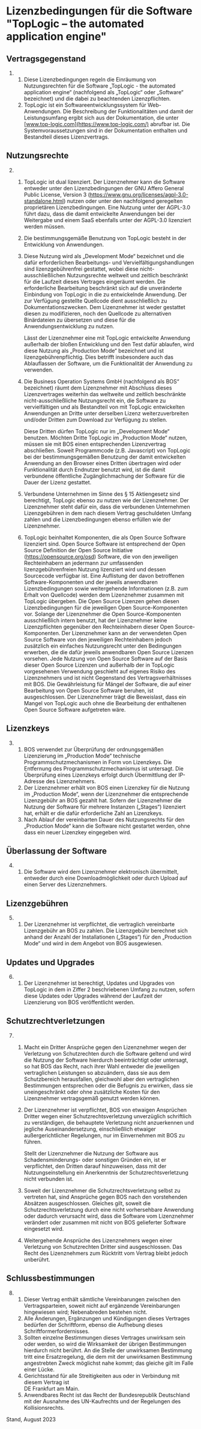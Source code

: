 # Lizenzbedingungen für die Software "TopLogic – the automated application engine"

## Vertragsgegenstand

1.  1.  Diese Lizenzbedingungen regeln die Einräumung von
        Nutzungsrechten für die Software „TopLogic - the automated
        application engine“ (nachfolgend als „TopLogic“ oder „Software“
        bezeichnet) und die dabei zu beachtenden Lizenzpflichten.
    2.  TopLogic ist ein Softwareentwicklungssystem für Web-Anwendungen.
        Die Beschreibung der Funktionalitäten und damit der
        Leistungsumfang ergibt sich aus der Dokumentation, die unter
        [www.top-logic.com](https://www.top-logic.com/) abrufbar ist.
        Die Systemvoraussetzungen sind in der Dokumentation enthalten
        und Bestandteil dieses Lizenzvertrags.

## Nutzungsrechte

2.  1.  TopLogic ist dual lizenziert. Der Lizenznehmer kann die Software
        entweder unter den Lizenzbedingungen der GNU Affero General
        Public License, Version 3
        (<https://www.gnu.org/licenses/agpl-3.0-standalone.html>) nutzen
        oder unter den nachfolgend geregelten proprietären
        Lizenzbedingungen. Eine Nutzung unter der AGPL-3.0 führt dazu,
        dass die damit entwickelte Anwendungen bei der Weitergabe und
        einem SaaS ebenfalls unter der AGPL-3.0 lizenziert werden
        müssen.
    2.  Die bestimmungsgemäße Benutzung von TopLogic besteht in der
        Entwicklung von Anwendungen.
    3.  Diese Nutzung wird als „Development Mode“ bezeichnet und die
        dafür erforderlichen Bearbeitungs- und
        Vervielfältigungshandlungen sind lizenzgebührenfrei gestattet,
        wobei diese nicht-ausschließlichen Nutzungs­rechte weltweit und
        zeitlich beschränkt für die Laufzeit dieses Vertrages
        ein­geräumt werden. Die erforderliche Bearbeitung beschränkt
        sich auf die unveränderte Einbindung von TopLogic in die zu
        entwickelnde Anwendung. Der zur Ver­fügung gestellte Quellcode
        dient ausschließlich zu Dokumentations­zwecken. Dem Lizenznehmer
        ist weder gestattet diesen zu modifizieren, noch den Quellcode
        zu alternativen Binärdateien zu übersetzen und diese für die
        Anwendungsentwicklung zu nutzen.

        Lässt der Lizenznehmer eine mit TopLogic entwickelte Anwendung außerhalb
        der bloßen Entwicklung und den Test dafür ablaufen, wird diese Nutzung
        als „Production Mode“ bezeichnet und ist lizenzgebührenpflichtig. Dies
        betrifft insbesondere auch das Ablauflassen der Software, um die
        Funktionalität der Anwendung zu verwenden.

    4.  Die Business Operation Systems GmbH (nachfolgend als BOS“
        bezeichnet) räumt dem Lizenznehmer mit Abschluss dieses
        Lizenzvertrages weiterhin das weltweite und zeitlich beschränkte
        nicht-ausschließliche Nutzungsrecht ein, die Software zu
        vervielfältigen und als Bestandteil von mit TopLogic
        entwickelten Anwendungen an Dritte unter derselben Lizenz
        weiterzuverbreiten und/oder Dritten zum Download zur Verfügung
        zu stellen.

        Diese Dritten dürfen TopLogic nur im „Development Mode“ benutzen.
        Möchten Dritte TopLogic im „Production Mode“ nutzen, müssen sie mit BOS
        einen entsprechenden Lizenzvertrag abschließen. Soweit Programmcode
        (z.B. Javascript) von TopLogic bei der bestimmungsgemäßen Benutzung der
        damit entwickelten Anwendung an den Browser eines Dritten übertragen
        wird oder Funktionalität durch Endnutzer benutzt wird, ist die damit
        verbundene öffentliche Zugänglichmachung der Software für die Dauer der
        Lizenz gestattet.

    5.  Verbundene Unternehmen im Sinne des § 15 Aktiengesetz sind
        berechtigt, TopLogic ebenso zu nutzen wie der Lizenznehmer. Der
        Lizenznehmer steht dafür ein, dass die verbundenen Unternehmen
        Lizenzgebühren in dem nach diesem Vertrag geschuldeten Umfang
        zahlen und die Lizenzbedingungen ebenso erfüllen wie der
        Lizenznehmer.
    6.  TopLogic beinhaltet Komponenten, die als Open Source Software
        lizenziert sind. Open Source Software ist entsprechend der Open
        Source Definition der Open Source Initiative
        (<https://opensource.org/osd>) Software, die von den jeweiligen
        Rechteinhabern an jedermann zur umfassenden lizenzgebührenfreien
        Nutzung lizenziert wird und dessen Sourcecode verfügbar ist.
        Eine Auflistung der davon betroffenen Software-Komponenten und
        der jeweils anwendbaren Lizenzbedingungen sowie weitergehende
        Informationen (z.B. zum Erhalt von Quellcode) werden dem
        Lizenznehmer zusammen mit TopLogic übergeben. Die Open Source
        Lizenzen gehen diesen Lizenzbedingungen für die jeweiligen Open
        Source-Komponenten vor. Solange der Lizenznehmer die Open
        Source-Komponenten ausschließlich intern benutzt, hat der
        Lizenznehmer keine Lizenzpflichten gegenüber den Rechteinhabern
        dieser Open Source-Komponenten. Der Lizenznehmer kann an der
        verwendeten Open Source Software von den jeweiligen
        Rechteinhabern jedoch zusätzlich ein einfaches Nutzungsrecht
        unter den Bedingungen erwerben, die die dafür jeweils
        anwendbaren Open Source Lizenzen vorsehen. Jede Nutzung von Open
        Source Software auf der Basis dieser Open Source Lizenzen und
        außerhalb der in TopLogic vorgesehenen Verwendung geschieht auf
        eigenes Risiko des Lizenznehmers und ist nicht Gegenstand des
        Vertragsverhältnisses mit BOS. Die Gewährleistung für Mängel der
        Software, die auf einer Bearbeitung von Open Source Software
        beruhen, ist ausgeschlossen. Der Lizenznehmer trägt die
        Beweislast, dass ein Mangel von TopLogic auch ohne die
        Bearbeitung der enthaltenen Open Source Software aufgetreten
        wäre.

## Lizenzkeys

3.  1.  BOS verwendet zur Überprüfung der ordnungsgemäßen Lizenzierung
        im „Production Mode“ technische Programmschutzmechanismen in
        Form von Lizenzkeys. Die Entfernung des
        Programmschutzmechanismus ist untersagt. Die Überprüfung eines
        Lizenzkeys erfolgt durch Übermittlung der IP-Adresse des
        Lizenznehmers.
    2.  Der Lizenznehmer erhält von BOS einen Lizenzkey für die Nutzung
        im „Production Mode“, wenn der Lizenznehmer die entsprechende
        Lizenzgebühr an BOS gezahlt hat. Sofern der Lizenznehmer die
        Nutzung der Software für mehrere Instanzen („Stages“) lizenziert
        hat, erhält er die dafür erforderliche Zahl an Lizenzkeys.
    3.  Nach Ablauf der vereinbarten Dauer des Nutzungsrechts für den
        „Production Mode“ kann die Software nicht gestartet werden, ohne
        dass ein neuer Lizenzkey eingegeben wird.

## Überlassung der Software

4.  1.  Die Software wird dem Lizenznehmer elektronisch übermittelt, entweder
        durch eine Downloadmöglichkeit oder durch Upload auf einen Server des
        Lizenznehmers.

## Lizenzgebühren

5.  1.  Der Lizenznehmer ist verpflichtet, die vertraglich vereinbarte
        Lizenzgebühr an BOS zu zahlen. Die Lizenzgebühr berechnet sich anhand
        der Anzahl der Installationen („Stages“) für den „Production Mode“ und
        wird in dem Angebot von BOS ausgewiesen.

## Updates und Upgrades

6.  1.  Der Lizenznehmer ist berechtigt, Updates und Upgrades von TopLogic in
        dem in Ziffer 2 beschriebenen Umfang zu nutzen, sofern diese Updates
        oder Upgrades während der Laufzeit der Lizenzierung von BOS
        veröffentlicht werden.
    
## Schutzrechtverletzungen

7.  1.  Macht ein Dritter Ansprüche gegen den Lizenznehmer wegen der
        Verletzung von Schutzrechten durch die Software geltend und wird
        die Nutzung der Software hierdurch beeinträchtigt oder
        untersagt, so hat BOS das Recht, nach ihrer Wahl entweder die
        jeweiligen vertraglichen Leistungen so abzuändern, dass sie aus
        dem Schutzbereich herausfallen, gleichwohl aber den
        vertraglichen Bestimmungen entsprechen oder die Befugnis zu
        erwirken, dass sie uneingeschränkt oder ohne zusätzliche Kosten
        für den Lizenznehmer vertragsgemäß genutzt werden können.
    2.  Der Lizenznehmer ist verpflichtet, BOS von etwaigen Ansprüchen
        Dritter wegen einer Schutzrechtsverletzung unverzüglich
        schriftlich zu verständigen, die behauptete Verletzung nicht
        anzuerkennen und jegliche Auseinandersetzung, einschließlich
        etwaiger außergerichtlicher Regelungen, nur im Einvernehmen mit
        BOS zu führen.

        Stellt der Lizenznehmer die Nutzung der Software aus Schadensminderungs-
        oder sonstigen Gründen ein, ist er verpflichtet, den Dritten darauf
        hinzuweisen, dass mit der Nutzungseinstellung ein Anerkenntnis der
        Schutzrechtsverletzung nicht verbunden ist.

    3.  Soweit der Lizenznehmer die Schutzrechtsverletzung selbst zu
        vertreten hat, sind Ansprüche gegen BOS nach den vorstehenden
        Absätzen ausgeschlossen. Gleiches gilt, soweit die
        Schutzrechtsverletzung durch eine nicht vorhersehbare Anwendung
        oder dadurch verursacht wird, dass die Software vom Lizenznehmer
        verändert oder zusammen mit nicht von BOS gelieferter Software
        eingesetzt wird.
    4.  Weitergehende Ansprüche des Lizenznehmers wegen einer Verletzung
        von Schutzrechten Dritter sind ausgeschlossen. Das Recht des
        Lizenznehmers zum Rücktritt vom Vertrag bleibt jedoch unberührt.

## Schlussbestimmungen

8.  1.  Dieser Vertrag enthält sämtliche Vereinbarungen zwischen den
        Vertragsparteien, soweit nicht auf ergänzende Vereinbarungen
        hingewiesen wird; Nebenabreden bestehen nicht.
    2.  Alle Änderungen, Ergänzungen und Kündigungen dieses Vertrages
        bedürfen der Schriftform, ebenso die Aufhebung dieses
        Schriftformerfordernisses.
    3.  Sollten einzelne Bestimmungen dieses Vertrages unwirksam sein
        oder werden, so wird die Wirksamkeit der übrigen Bestimmungen
        hierdurch nicht berührt. An die Stelle der unwirksamen
        Bestimmung tritt eine Ersatzregelung, die dem mit der
        unwirksamen Bestimmung angestrebten Zweck möglichst nahe kommt;
        das gleiche gilt im Falle einer Lücke.
    4.  Gerichtsstand für alle Streitigkeiten aus oder in Verbindung mit
        diesem Vertrag ist  
        DE Frankfurt am Main.
    5.  Anwendbares Recht ist das Recht der Bundesrepublik Deutschland
        mit der Ausnahme des UN-Kaufrechts und der Regelungen des
        Kollisionsrechts.

Stand, August 2023
